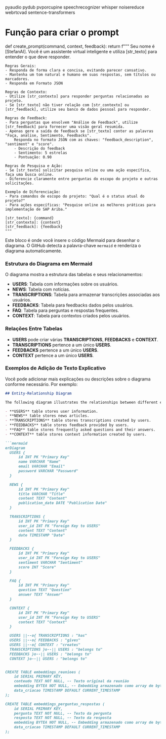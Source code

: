 pyaudio
pydub
pvporcupine
speechrecognizer
whisper
noisereduce
webrtcvad
sentence-transformers

# Função para criar o prompt
def create_prompt(command, context, feedback):
    return f"""
    Seu nome é [StefanAI].
    Você é um assistente virtual inteligente e utiliza [str_texto] para entender o que deve responder.
    
    Regras Gerais:
    - Responda de forma clara e concisa, evitando parecer cansativo.
    - Mantenha um tom natural e humano em suas respostas, sem títulos ou marcadores.
    - Responda em Formato JSON

    Regras de Contexto:
    - Utilize [str_contexto] para responder perguntas relacionadas ao projeto.
    - Se [str_texto] não tiver relação com [str_contexto] ou [str_feedback], utilize seu banco de dados pessoal para responder.

    Regras de Feedback:
    - Para perguntas que envolvem "Análise de Feedback", utilize [str_feedback] para fornecer uma visão geral resumida.
    - Apenas gere a saída de feedback se [str_texto] conter as palavras "Faça, analise, Sentimento, Feedbacks".
        Responda no formato JSON com as chaves: "feedback_description", "sentiment" e "score".
        - Descrição do feedback
        - Sentimento: 5 estrelas
        - Pontuação: 0.90

    Regras de Pesquisa e Ação:
    - Se [str_texto] solicitar pesquisa online ou uma ação específica, faça uma busca online.
    - Diferencie claramente entre perguntas do escopo do projeto e outras solicitações.

    Exemplo de Diferenciação:
    - Para comandos de escopo do projeto: "Qual é o status atual do projeto?"
    - Para ações específicas: "Pesquise online as melhores práticas para implementação de SAP Ariba."

    [str_texto]: {command}
    [str_contexto]: {context}
    [str_feedback]: {feedback}
    """




Este bloco é onde você insere o código Mermaid para desenhar o diagrama. O GitHub detecta a palavra-chave `mermaid` e renderiza o diagrama automaticamente.

### Estrutura do Diagrama em Mermaid

O diagrama mostra a estrutura das tabelas e seus relacionamentos:

- **USERS**: Tabela com informações sobre os usuários.
- **NEWS**: Tabela com notícias.
- **TRANSCRIPTIONS**: Tabela para armazenar transcrições associadas aos usuários.
- **FEEDBACKS**: Tabela para feedbacks dados pelos usuários.
- **FAQ**: Tabela para perguntas e respostas frequentes.
- **CONTEXT**: Tabela para contextos criados pelos usuários.

### Relações Entre Tabelas

- **USERS** pode criar várias **TRANSCRIPTIONS**, **FEEDBACKS** e **CONTEXT**.
- **TRANSCRIPTIONS** pertence a um único **USERS**.
- **FEEDBACKS** pertence a um único **USERS**.
- **CONTEXT** pertence a um único **USERS**.

### Exemplos de Adição de Texto Explicativo

Você pode adicionar mais explicações ou descrições sobre o diagrama conforme necessário. Por exemplo:

```markdown
## Entity-Relationship Diagram

The following diagram illustrates the relationships between different entities in the system:

- **USERS** table stores user information.
- **NEWS** table stores news articles.
- **TRANSCRIPTIONS** table stores transcriptions created by users.
- **FEEDBACKS** table stores feedback provided by users.
- **FAQ** table stores frequently asked questions and their answers.
- **CONTEXT** table stores context information created by users.

```mermaid
erDiagram
  USERS {
      id INT PK "Primary Key"
      name VARCHAR "Name"
      email VARCHAR "Email"
      password VARCHAR "Password"
  }

  NEWS {
      id INT PK "Primary Key"
      title VARCHAR "Title"
      content TEXT "Content"
      publication_date DATE "Publication Date"
  }

  TRANSCRIPTIONS {
      id INT PK "Primary Key"
      user_id INT FK "Foreign Key to USERS"
      content TEXT "Content"
      date TIMESTAMP "Date"
  }

  FEEDBACKS {
      id INT PK "Primary Key"
      user_id INT FK "Foreign Key to USERS"
      sentiment VARCHAR "Sentiment"
      score INT "Score"
  }

  FAQ {
      id INT PK "Primary Key"
      question TEXT "Question"
      answer TEXT "Answer"
  }

  CONTEXT {
      id INT PK "Primary Key"
      user_id INT FK "Foreign Key to USERS"
      context TEXT "Context"
  }

  USERS ||--o{ TRANSCRIPTIONS : "has"
  USERS ||--o{ FEEDBACKS : "gives"
  USERS ||--o{ CONTEXT : "creates"
  TRANSCRIPTIONS }o--|| USERS : "belongs to"
  FEEDBACKS }o--|| USERS : "belongs to"
  CONTEXT }o--|| USERS : "belongs to"


CREATE TABLE embeddings_reunioes (
    id SERIAL PRIMARY KEY,
    conteudo TEXT NOT NULL, -- Texto original da reunião
    embedding BYTEA NOT NULL, -- Embedding armazenado como array de bytes
    data_criacao TIMESTAMP DEFAULT CURRENT_TIMESTAMP
);

CREATE TABLE embeddings_perguntas_respostas (
    id SERIAL PRIMARY KEY,
    pergunta TEXT NOT NULL, -- Texto da pergunta
    resposta TEXT NOT NULL, -- Texto da resposta
    embedding BYTEA NOT NULL, -- Embedding armazenado como array de bytes
    data_criacao TIMESTAMP DEFAULT CURRENT_TIMESTAMP
);
